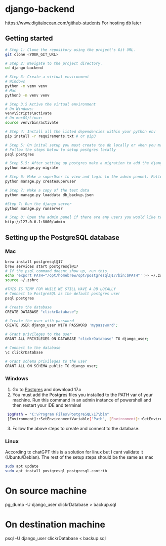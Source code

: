 # django-backend

https://www.digitalocean.com/github-students For hosting db later

## Getting started

```sh
# Step 1: Clone the repository using the project's Git URL.
git clone <YOUR_GIT_URL>

# Step 2: Navigate to the project directory.
cd django-backend

# Step 3: Create a virtual environment
# Windows
python -m venv venv
# Mac
python3 -m venv venv

# Step 3.5 Active the virtual environment
# On Windows:
venv\Scripts\activate
# On macOS/Linux:
source venv/bin/activate

# Step 4: Install all the listed dependencies within your python env
pip install -r requirements.txt # or pip3

# Step 5: On inital setup you must create the db locally or when you make changes to the schema (this is for using sqlite3)
# Follow the steps below to setup postgres locally
psql postgres

# Step 5.5: After setting up postgres make a migration to add the django tables to the new Postgres dbd
python manage.py migrate

# Step 6: Make a superUser to view and login to the admin pannel. Follow the steps after using this command
python manage.py createsuperuser

# Step 7: Make a copy of the test data
python manage.py loaddata db_backup.json

#Step 7: Run the django server
python manage.py runserver

# Step 8: Open the admin panel if there are any users you would like to view and validate any changes you may make at
http://127.0.0.1:8000/admin
```

## Setting up the PostgreSQL database

### Mac

```sh
brew install postgresql@17
brew services start postgresql@17
# If the psql command doesnt show up, run this
echo 'export PATH="/opt/homebrew/opt/postgresql@17/bin:$PATH"' >> ~/.zshrc
source ~/.zshrc

#THIS IS TEMP FOR WHILE WE STILL HAVE A DB LOCALLY
# Connect to PostgreSQL as the default postgres user
psql postgres

# Create the database
CREATE DATABASE "clickrDatabase";

# Create the user with password
CREATE USER django_user WITH PASSWORD 'mypassword';

# Grant privileges to the user
GRANT ALL PRIVILEGES ON DATABASE "clickrDatabase" TO django_user;

# Connect to the database
\c clickrDatabase

# Grant schema privileges to the user
GRANT ALL ON SCHEMA public TO django_user;
```

### Windows

1. Go to [Postgres](https://www.postgresql.org/download/windows/) and download 17.x
2. You must add the Postgres files you installed to the PATH var of your machine. Run this command in an admin instance of powershell and then restart your IDE and terminal

```sh
 $pgPath = "C:\Program Files\PostgreSQL\17\bin"
 [Environment]::SetEnvironmentVariable("Path", [Environment]::GetEnvironmentVariable("Path", "Machine") + ";$pgPath", "Machine")
```

3. Follow the above steps to create and connect to the database.

### Linux

According to chatGPT this is a solution for linux but I cant validate it (Ubuntu/Debian).
The rest of the setup steps should be the same as mac

```sh
sudo apt update
sudo apt install postgresql postgresql-contrib
```

# On source machine

pg_dump -U django_user clickrDatabase > backup.sql

# On destination machine

psql -U django_user clickrDatabase < backup.sql
